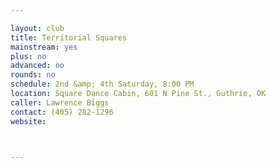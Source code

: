 ```yaml
---

layout: club
title: Territorial Squares
mainstream: yes
plus: no
advanced: no
rounds: no
schedule: 2nd &amp; 4th Saturday, 8:00 PM
location: Square Dance Cabin, 601 N Pine St., Guthrie, OK
caller: Lawrence Biggs
contact: (405) 282-1296
website: 



---
```


